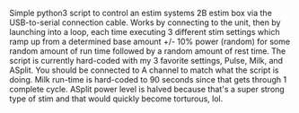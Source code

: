 Simple python3 script to control an estim systems 2B estim box via the USB-to-serial connection cable.
Works by connecting to the unit, then by launching into a loop, each time executing 3 different stim settings which ramp up
from a determined base amount +/- 10% power (random) for some random amount of run time followed by a random amount of rest time.
The script is currently hard-coded with my 3 favorite settings, Pulse, Milk, and ASplit. 
You should be connected to A channel to match what the script is doing.
Milk run-time is hard-coded to 90 seconds since that gets through 1 complete cycle.
ASplit power level is halved because that's a super strong type of stim and that would quickly become torturous, lol.
